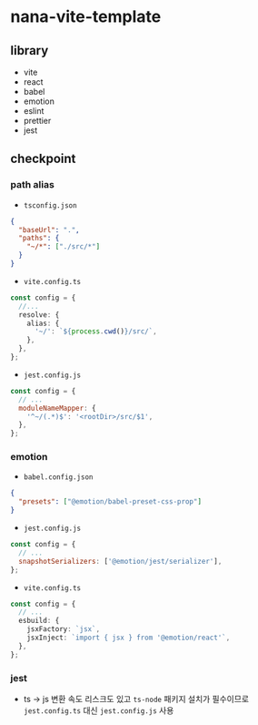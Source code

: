# nana-vite-template

## library

- vite
- react
- babel
- emotion
- eslint
- prettier
- jest

## checkpoint

### path alias

- `tsconfig.json`

```json
{
  "baseUrl": ".",
  "paths": {
    "~/*": ["./src/*"]
  }
}
```

- `vite.config.ts`

```ts
const config = {
  //...
  resolve: {
    alias: {
      '~/': `${process.cwd()}/src/`,
    },
  },
};
```

- `jest.config.js`

```js
const config = {
  // ...
  moduleNameMapper: {
    '^~/(.*)$': '<rootDir>/src/$1',
  },
};
```

### emotion

- `babel.config.json`

```json
{
  "presets": ["@emotion/babel-preset-css-prop"]
}
```

- `jest.config.js`

```js
const config = {
  // ...
  snapshotSerializers: ['@emotion/jest/serializer'],
};
```

- `vite.config.ts`

```ts
const config = {
  // ...
  esbuild: {
    jsxFactory: `jsx`,
    jsxInject: `import { jsx } from '@emotion/react'`,
  },
};
```

### jest

- ts -> js 변환 속도 리스크도 있고 `ts-node` 패키지 설치가 필수이므로 `jest.config.ts` 대신 `jest.config.js` 사용
